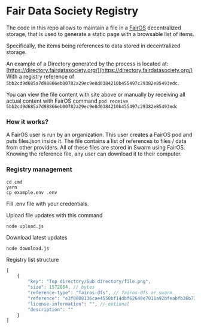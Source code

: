 # Fair Data Society Registry

The code in this repo allows to maintain a file in a [FairOS](https://github.com/fairDataSociety/fairOS-dfs) decentralized storage, that is used to generate a static page with a browsable list of items.

Specifically, the items being references to data stored in decentralized storage.

An example of a Directory generated by the process is located at: [https://directory.fairdatasociety.org/](https://directory.fairdatasociety.org/)
With a registry reference of `5bb2cd9d685a7d98866eb00782a29ec9e8d0384210b455497c29382e85493edc`.

You can view the file content with site above or manually by receiving all actual content with FairOS
command `pod receive 5bb2cd9d685a7d98866eb00782a29ec9e8d0384210b455497c29382e85493edc`

### How it works?

A FairOS user is run by an organization. This user creates a FairOS pod and puts files.json inside it. The file contains a list
of references to files / data from other providers. All of these files are stored in Swarm using FairOS. Knowing the reference file, any user can download it to their computer.

### Registry management

```
cd cmd
yarn
cp example.env .env
```

Fill .env file with your credentials.

Upload file updates with this command

`node upload.js`

Download latest updates

`node download.js`

Registry list structure

```js
[
    {
        "key": "Top directory/Sub directory/file.png",
        "size": 1572864, // bytes
        "reference-type": "fairos-dfs", // fairos-dfs or swarm
        "reference": "e3f8008136cae4550bf14dbf62640e7011a92bfeabfb36b736c684c98f3999301639402745",
        "license-information": "", // optional
        "description": ""
    }
]
```
